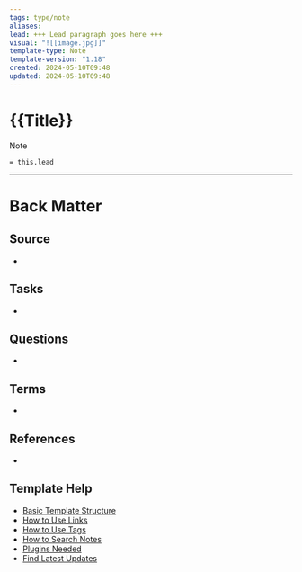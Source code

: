 ```yaml
---
tags: type/note
aliases: 
lead: +++ Lead paragraph goes here +++
visual: "![[image.jpg]]"
template-type: Note
template-version: "1.18"
created: 2024-05-10T09:48
updated: 2024-05-10T09:48
---
```

<!--  See "Template Help" below for using properties -->

# {{Title}}

<!--  Main idea of my thoughts -->

> [!Note]
> `= this.lead`

<!-- Other content of my note  -->

---
# Back Matter

## Source
<!-- Always keep a link to the source- --> 
- 

## Tasks
<!-- What remains to be done with this note? --> 
- 

## Questions
<!-- What remains for you to consider? --> 
- 

## Terms
<!-- Links to definition pages. -->
- 

## References
<!-- Links to pages not referenced in the content. -->
- 

## Template Help
<!-- Links to external help pages on GitHub. -->
- [Basic Template Structure](https://github.com/groepl/Obsidian-Templates#basic-template-structure)
- [How to Use Links](https://github.com/groepl/Obsidian-Templates#how-to-use-links)
- [How to Use Tags](https://github.com/groepl/Obsidian-Templates#how-to-use-tags)
- [How to Search Notes](https://github.com/groepl/Obsidian-Templates#how-to-search-notes)
- [Plugins Needed](https://github.com/groepl/Obsidian-Templates#obsidian-plugins-needed)
- [Find Latest Updates](https://github.com/groepl/Obsidian-Templates)